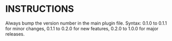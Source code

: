 # INSTRUCTIONS

Always bump the version number in the main plugin file. Syntax: 0.1.0 to 0.1.1 for minor changes, 0.1.1 to 0.2.0 for new features, 0.2.0 to 1.0.0 for major releases.